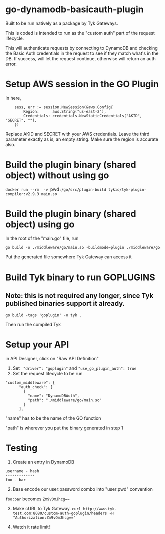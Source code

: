 # go-dynamodb-basicauth-plugin

Built to be run natively as a package by Tyk Gateways.  

This is coded is intended to run as the "custom auth" part of the request lifecycle.

This will authenticate requests by connecting to DynamoDB and checking the Basic Auth credentials in the request to see if they match what's in the DB.  If success, will let the request continue, otherwise will return an auth error.

# Setup AWS session in the GO Plugin
In here, 
```
	sess, err := session.NewSession(&aws.Config{
		Region:      aws.String("us-east-2"),
		Credentials: credentials.NewStaticCredentials("AKID", "SECRET", ""),
	})
```

Replace AKID and SECRET with your AWS credentials. Leave the third parameter exactly as is, an empty string.  Make sure the region is accurate also.

# Build the plugin binary (shared object) without using go
`docker run --rm  -v `pwd`:/go/src/plugin-build tykio/tyk-plugin-compiler:v2.9.3 main.so`


# Build the plugin binary (shared object) using go
In the root of the "main.go" file, run 

`go build -o ./middleware/go/main.so -buildmode=plugin ./middleware/go`

Put the generated file somewhere Tyk Gateway can access it

# Build Tyk binary to run GOPLUGINS
## Note: this is not required any longer, since Tyk published binaries support it already.
`go build -tags 'goplugin' -o tyk .`

Then run the compiled Tyk

# Setup your API
in API Designer, click on "Raw API Definition"
1. Set ` "driver": "goplugin"` and `"use_go_plugin_auth": true`
2. Set the request lifecycle to be run
```
"custom_middleware": {
      "auth_check": [
        {
          "name": "DynamoDBAuth",
          "path": "./middleware/go/main.so"
        }
      ],
   ```   
"name" has to be the name of the GO function

"path" is wherever you put the binary generated in step 1

# Testing

1. Create an entry in DynamoDB
```
username - hash
-------------
foo - bar
```

2. Base encode our user:password combo into "user:pwd" convention

`foo:bar` becomes `Zm9vOmJhcg==`

3. Make cURL to Tyk Gateway.
```curl http://www.tyk-test.com:8080/custom-auth-goplugin/headers -H "Authorization:Zm9vOmJhcg=="```

4.  Watch it rate limit!
